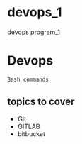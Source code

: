 # devops_1
devops program_1

# Devops

```bash
Bash commands
```

## topics to cover
* Git
* GITLAB
* bitbucket